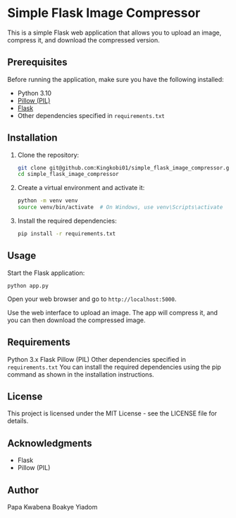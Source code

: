 # Simple Flask Image Compressor

This is a simple Flask web application that allows you to upload an image, compress it, and download the compressed version.

## Prerequisites

Before running the application, make sure you have the following installed:

- Python 3.10
- [Pillow (PIL)](https://pillow.readthedocs.io/en/stable/)
- [Flask](https://flask.palletsprojects.com/en/2.0.x/)
- Other dependencies specified in `requirements.txt`

## Installation

1. Clone the repository:

   ```bash
   git clone git@github.com:Kingkobi01/simple_flask_image_compressor.git
   cd simple_flask_image_compressor
   ```

2. Create a virtual environment and activate it:

   ```bash
   python -m venv venv
   source venv/bin/activate  # On Windows, use venv\Scripts\activate
   ```

3. Install the required dependencies:
   ``` bash
   pip install -r requirements.txt
   ```

## Usage
Start the Flask application:

```shell
python app.py
```

Open your web browser and go to `http://localhost:5000`.

Use the web interface to upload an image. The app will compress it, and you can then download the compressed image.

## Requirements
Python 3.x
Flask
Pillow (PIL)
Other dependencies specified in `requirements.txt`
You can install the required dependencies using the pip command as shown in the installation instructions.

## License
This project is licensed under the MIT License - see the LICENSE file for details.

## Acknowledgments
* Flask
* Pillow (PIL)

## Author
Papa Kwabena Boakye Yiadom
